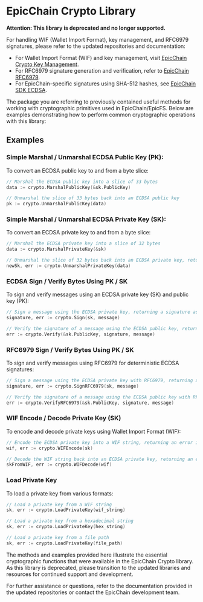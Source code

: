 
# EpicChain Crypto Library

**Attention: This library is deprecated and no longer supported.**

For handling WIF (Wallet Import Format), key management, and RFC6979 signatures, please refer to the updated repositories and documentation:
- For Wallet Import Format (WIF) and key management, visit [EpicChain Crypto Key Management](https://pkg.go.dev/github.com/epicchain-dev/epic-go/pkg/crypto/keys).
- For RFC6979 signature generation and verification, refer to [EpicChain RFC6979](https://pkg.go.dev/github.com/epicchain-dev/rfc6979).
- For EpicChain-specific signatures using SHA-512 hashes, see [EpicChain SDK ECDSA](https://pkg.go.dev/github.com/epicchain-dev/epic-sdk-go/crypto/ecdsa).

The package you are referring to previously contained useful methods for working with cryptographic primitives used in EpicChain/EpicFS. Below are examples demonstrating how to perform common cryptographic operations with this library:

## Examples

### Simple Marshal / Unmarshal ECDSA Public Key (PK):

To convert an ECDSA public key to and from a byte slice:

```go
// Marshal the ECDSA public key into a slice of 33 bytes
data := crypto.MarshalPublicKey(&sk.PublicKey)

// Unmarshal the slice of 33 bytes back into an ECDSA public key
pk := crypto.UnmarshalPublicKey(data)
```

### Simple Marshal / Unmarshal ECDSA Private Key (SK):

To convert an ECDSA private key to and from a byte slice:

```go
// Marshal the ECDSA private key into a slice of 32 bytes
data := crypto.MarshalPrivateKey(&sk)

// Unmarshal the slice of 32 bytes back into an ECDSA private key, returning an error if something went wrong
newSk, err := crypto.UnmarshalPrivateKey(data)
```

### ECDSA Sign / Verify Bytes Using PK / SK

To sign and verify messages using an ECDSA private key (SK) and public key (PK):

```go
// Sign a message using the ECDSA private key, returning a signature as a slice of 65 bytes and an error if something went wrong
signature, err := crypto.Sign(sk, message)

// Verify the signature of a message using the ECDSA public key, returning an error if the public key is empty or if the signature is invalid
err := crypto.Verify(&sk.PublicKey, signature, message)
```

### RFC6979 Sign / Verify Bytes Using PK / SK

To sign and verify messages using RFC6979 for deterministic ECDSA signatures:

```go
// Sign a message using the ECDSA private key with RFC6979, returning a signature as a slice of 64 bytes and an error if something went wrong
signature, err := crypto.SignRFC6979(sk, message)

// Verify the signature of a message using the ECDSA public key with RFC6979, returning an error if the public key is empty or if the signature is invalid
err := crypto.VerifyRFC6979(&sk.PublicKey, signature, message)
```

### WIF Encode / Decode Private Key (SK)

To encode and decode private keys using Wallet Import Format (WIF):

```go
// Encode the ECDSA private key into a WIF string, returning an error if the key is invalid or empty
wif, err := crypto.WIFEncode(sk)

// Decode the WIF string back into an ECDSA private key, returning an error if the WIF string is invalid or cannot be decoded
skFromWIF, err := crypto.WIFDecode(wif)
```

### Load Private Key

To load a private key from various formats:

```go
// Load a private key from a WIF string
sk, err := crypto.LoadPrivateKey(wif_string)

// Load a private key from a hexadecimal string
sk, err := crypto.LoadPrivateKey(hex_string)

// Load a private key from a file path
sk, err := crypto.LoadPrivateKey(file_path)
```

The methods and examples provided here illustrate the essential cryptographic functions that were available in the EpicChain Crypto library. As this library is deprecated, please transition to the updated libraries and resources for continued support and development.

For further assistance or questions, refer to the documentation provided in the updated repositories or contact the EpicChain development team.